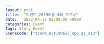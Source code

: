 ```yaml
---
layout: post
title:  "이벤트_2019여름_0화_오프닝"
date:   2022-04-13 08:00:00 +0000
categories: Event
Tags: Story Event
SceneCode: ["scene_evt190627_cp0_q1_s10"]
---
```

